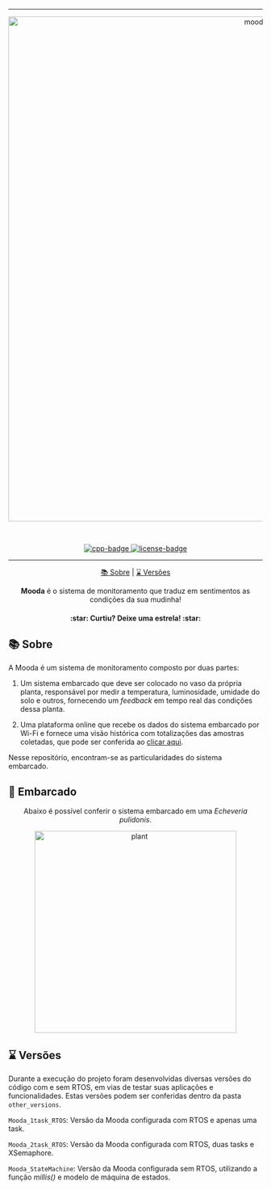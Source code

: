 ***

<p align="center">
   <img src="https://i.ibb.co/XYbxkCj/mooda-logo.png" alt="mooda-logo" width=1000 />
</p>

<br />

<p align="center">  
  <a href="https://platformio.org/">
    <img src="https://img.shields.io/badge/Cpp-00599C?style=for-the-badge&logo=cplusplus&logoColor=ffffff" alt="cpp-badge" />
  </a>
  <a href="https://github.com/gvmossato/mooda/blob/main/LICENSE">
    <img src="https://img.shields.io/github/license/gvmossato/mooda?color=blue&style=for-the-badge" alt="license-badge" />
  </a>
</p>

***

<p align="center">
  <a href="#-sobre">📚 Sobre</a> |
    <a href="#-versões">⌛ Versões</a>
</p>

<p align="center">
  <b>Mooda</b> é o sistema de monitoramento que traduz em sentimentos as condições da sua mudinha! 
</p>
  
<h4 align="center">
  :star: Curtiu? Deixe uma estrela! :star:
</h4>

## 📚 Sobre

A Mooda é um sistema de monitoramento composto por duas partes:

1. Um sistema embarcado que deve ser colocado no vaso da própria planta, responsável por medir a temperatura, luminosidade, umidade do solo e outros, fornecendo um *feedback* em tempo real das condições dessa planta.

2. Uma plataforma online que recebe os dados do sistema embarcado por Wi-Fi e fornece uma visão histórica com totalizações das amostras coletadas, que pode ser conferida ao [clicar aqui](https://github.com/gvmossato/mooda).

Nesse repositório, encontram-se as particularidades do sistema embarcado.

## 🚢 Embarcado

<p align="center">
   Abaixo é possível conferir o sistema embarcado em uma <i>Echeveria pulidonis</i>.
</p>

<p align="center">
   <img src="https://i.ibb.co/pL2cDT9/plant.jpg" alt="plant" width="400px" />
</p>
 
## ⌛ Versões

Durante a execução do projeto foram desenvolvidas diversas versões do código com e sem RTOS, em vias de testar suas aplicações e funcionalidades. Estas versões podem ser conferidas dentro da pasta `other_versions`.

`Mooda_1task_RTOS`: Versão da Mooda configurada com RTOS e apenas uma task.

`Mooda_2task_RTOS`: Versão da Mooda configurada com RTOS, duas tasks e XSemaphore.

`Mooda_StateMachine`: Versão da Mooda configurada sem RTOS, utilizando a função *millis()* e modelo de máquina de estados.
